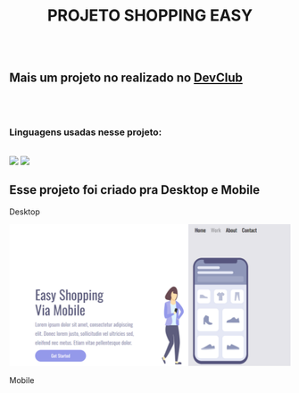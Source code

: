<h1 align="center">PROJETO SHOPPING EASY</h1>
<br>
<br>
<h2>Mais um projeto no realizado no <a href="www.devclub.com.br/devclub">DevClub</a></h2> 
<br>
<br>
<h3>Linguagens usadas nesse projeto:</h3>
<br>
<img src="https://img.shields.io/badge/HTML-239120?style=for-the-badge&logo=html5&logoColor=white"/>
<img src="https://img.shields.io/badge/CSS3-1572B6?style=for-the-badge&logo=css3&logoColor=white"/>

<h2>Esse projeto foi criado pra Desktop e Mobile </h2>
<p>Desktop</p>
<img src="https://github.com/jboaraocwb/projeto-shopping-on/blob/main/assents/desktop.png?raw=true">
<br>
<p>Mobile</p>






